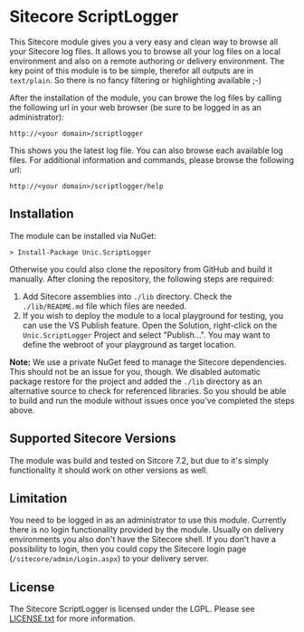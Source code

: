 # Sitecore ScriptLogger

This Sitecore module gives you a very easy and clean way to browse all your Sitecore log files. It allows you to browse all your log files on a local environment and also on a remote authoring or delivery environment. The key point of this module is to be simple, therefor all outputs are in `text/plain`. So there is no fancy filtering or highlighting available ;-)

After the installation of the module, you can browe the log files by calling the following url in your web browser (be sure to be logged in as an administrator):

    http://<your domain>/scriptlogger

This shows you the latest log file. You can also browse each available log files. For additional information and commands, please browse the following url:

    http://<your domain>/scriptlogger/help

## Installation
The module can be installed via NuGet:

    > Install-Package Unic.ScriptLogger

Otherwise you could also clone the repository from GitHub and build it manually. After cloning the repository, the following steps are required:

1. Add Sitecore assemblies into `./lib` directory. Check the `./lib/README.md` file which files are needed.
2. If you wish to deploy the module to a local playground for testing, you can use the VS Publish feature. Open the Solution, right-click on the `Unic.ScriptLogger` Project and select "Publish...". You may want to define the webroot of your playground as target location.

**Note:** We use a private NuGet feed to manage the Sitecore dependencies. This should not be an issue for you, though. We disabled automatic package restore for the project and added the `./lib` directory as an alternative source to check for referenced libraries. So you should be able to build and run the module without issues once you've completed the steps above.

## Supported Sitecore Versions

The module was build and tested on Sitcore 7.2, but due to it's simply functionality it should work on other versions as well.

## Limitation
You need to be logged in as an administrator to use this module. Currently there is no login functionality provided by the module. Usually on delivery environments you also don't have the Sitecore shell. If you don't have a possibility to login, then you could copy the Sitecore login page (`/sitecore/admin/Login.aspx`) to your delivery server.

## License
The Sitecore ScriptLogger is licensed under the LGPL. Please see [LICENSE.txt](LICENSE.txt) for more information.
